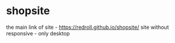 # shopsite
the main link of site - https://redroll.github.io/shopsite/
site without responsive - only desktop
